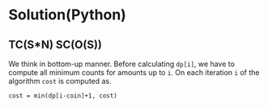 # Solution(Python)

## TC(S*N) SC(O(S))

We think in bottom-up manner. Before calculating `dp[i]`, we have to compute all minimum counts for amounts up to `i`. On each iteration `i` of the algorithm `cost` is computed as.

`cost = min(dp[i-coin]+1, cost)`